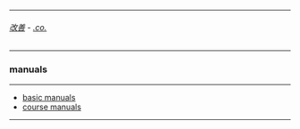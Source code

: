 
---

###### [改善](https://github.com/ttltrk/0C/blob/master/README.MD) - [.co.](https://github.com/ttltrk/PRG/blob/master/CODING.MD) 

---

### manuals

---

* <a href="https://github.com/ttltrk/PRG/blob/master/MANUALS.MD">basic manuals</a>
* <a href="https://github.com/ttltrk/PRG/blob/master/COUR_MAN.MD">course manuals</a>

---
